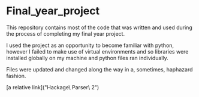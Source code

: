 # Final_year_project

This repository contains most of the code that was written and used during the process of completing my final year project.

I used the project as an opportunity to become familiar with python, however I failed to make use of virtual environments and so 
libraries were installed globally on my machine and python files ran individually.

Files were updated and changed along the way in a, sometimes, haphazard fashion.

[a relative link]("Hackage\ Parser\ 2")



